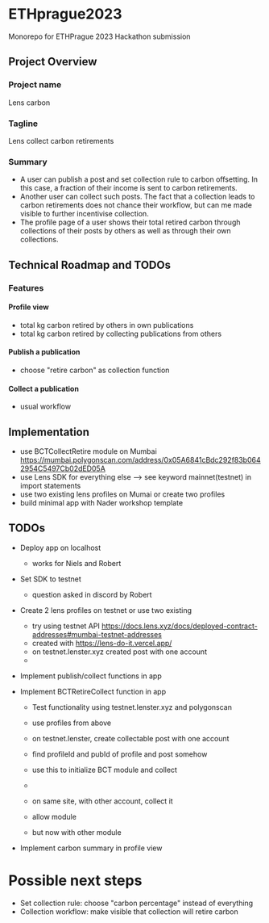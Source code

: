 # ETHprague2023

Monorepo for ETHPrague 2023 Hackathon submission

## Project Overview

### Project name
Lens carbon

### Tagline
Lens collect carbon retirements

### Summary

- A user can publish a post and set collection rule to carbon offsetting. In this case, a fraction of their income is sent to carbon retirements.
- Another user can collect such posts. The fact that a collection leads to carbon retirements does not chance their workflow, but can me made visible to further incentivise collection.
- The profile page of a user shows their total retired carbon through collections of their posts by others as well as through their own collections.


## Technical Roadmap and TODOs

### Features

#### Profile view
- total kg carbon retired by others in own publications
- total kg carbon retired by collecting publications from others

#### Publish a publication
- choose "retire carbon" as collection function

#### Collect a publication
- usual workflow


## Implementation
- use BCTCollectRetire module on Mumbai https://mumbai.polygonscan.com/address/0x05A6841cBdc292f83b0642954C5497Cb02dED05A
- use Lens SDK for everything else --> see keyword mainnet(testnet) in import statements
- use two existing lens profiles on Mumai or create two profiles
- build minimal app with Nader workshop template

## TODOs

- Deploy app on localhost
  - works for Niels and Robert
- Set SDK to testnet
  - question asked in discord by Robert
- Create 2 lens profiles on testnet or use two existing
  - try using testnet API https://docs.lens.xyz/docs/deployed-contract-addresses#mumbai-testnet-addresses
  - created with https://lens-do-it.vercel.app/
  - on testnet.lenster.xyz created post with one account
  - 

- Implement publish/collect functions in app
- Implement BCTRetireCollect function in app
  - Test functionality using testnet.lenster.xyz and polygonscan
  - use profiles from above
  - on testnet.lenster, create collectable post with one account
  - find profileId and pubId of profile and post somehow

  - use this to initialize BCT module and collect
  - 


  - on same site, with other account, collect it
  - allow module
  - but now with other module
- Implement carbon summary in profile view




# Possible next steps

- Set collection rule: choose "carbon percentage" instead of everything
- Collection workflow: make visible that collection will retire carbon